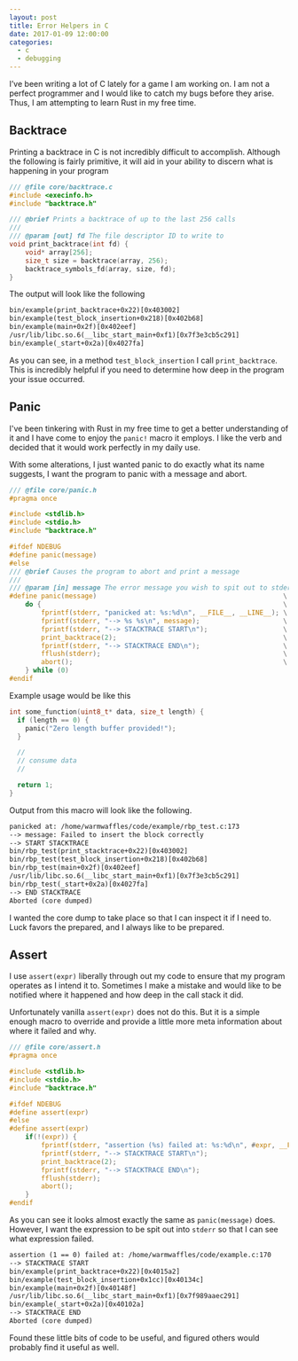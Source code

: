 ```yaml
---
layout: post
title: Error Helpers in C
date: 2017-01-09 12:00:00
categories:
  - c
  - debugging
---
```


I’ve been writing a lot of C lately for a game I am working on. I am not a
perfect programmer and I would like to catch my bugs before they arise. Thus, I
am attempting to learn Rust in my free time.

## Backtrace

Printing a backtrace in C is not incredibly difficult to accomplish. Although
the following is fairly primitive, it will aid in your ability to discern what
is happening in your program

```c
/// @file core/backtrace.c
#include <execinfo.h>
#include "backtrace.h"

/// @brief Prints a backtrace of up to the last 256 calls
///
/// @param [out] fd The file descriptor ID to write to
void print_backtrace(int fd) {
    void* array[256];
    size_t size = backtrace(array, 256);
    backtrace_symbols_fd(array, size, fd);
}
```

The output will look like the following

```txt
bin/example(print_backtrace+0x22)[0x403002]
bin/example(test_block_insertion+0x218)[0x402b68]
bin/example(main+0x2f)[0x402eef]
/usr/lib/libc.so.6(__libc_start_main+0xf1)[0x7f3e3cb5c291]
bin/example(_start+0x2a)[0x4027fa]
```

As you can see, in a method `test_block_insertion` I call `print_backtrace`.
This is incredibly helpful if you need to determine how deep in the program your
issue occurred.

## Panic

I've been tinkering with Rust in my free time to get a better understanding of
it and I have come to enjoy the `panic!` macro it employs. I like the verb and
decided that it would work perfectly in my daily use.

With some alterations, I just wanted panic to do exactly what its name suggests,
I want the program to panic with a message and abort.

```c
/// @file core/panic.h
#pragma once

#include <stdlib.h>
#include <stdio.h>
#include "backtrace.h"

#ifdef NDEBUG
#define panic(message)
#else
/// @brief Causes the program to abort and print a message
///
/// @param [in] message The error message you wish to spit out to stderr.
#define panic(message)                                               \
    do {                                                             \
        fprintf(stderr, "panicked at: %s:%d\n", __FILE__, __LINE__); \
        fprintf(stderr, "--> %s %s\n", message);                     \
        fprintf(stderr, "--> STACKTRACE START\n");                   \
        print_backtrace(2);                                          \
        fprintf(stderr, "--> STACKTRACE END\n");                     \
        fflush(stderr);                                              \
        abort();                                                     \
    } while (0)
#endif
```

Example usage would be like this

```c
int some_function(uint8_t* data, size_t length) {
  if (length == 0) {
    panic("Zero length buffer provided!");
  }

  //
  // consume data
  //

  return 1;
}
```

Output from this macro will look like the following.

```txt
panicked at: /home/warmwaffles/code/example/rbp_test.c:173
--> message: Failed to insert the block correctly
--> START STACKTRACE
bin/rbp_test(print_stacktrace+0x22)[0x403002]
bin/rbp_test(test_block_insertion+0x218)[0x402b68]
bin/rbp_test(main+0x2f)[0x402eef]
/usr/lib/libc.so.6(__libc_start_main+0xf1)[0x7f3e3cb5c291]
bin/rbp_test(_start+0x2a)[0x4027fa]
--> END STACKTRACE
Aborted (core dumped)
```

I wanted the core dump to take place so that I can inspect it if I need to. Luck
favors the prepared, and I always like to be prepared.

## Assert

I use `assert(expr)` liberally through out my code to ensure that my program
operates as I intend it to. Sometimes I make a mistake and would like to be
notified where it happened and how deep in the call stack it did.

Unfortunately vanilla `assert(expr)` does not do this. But it is a simple enough
macro to override and provide a little more meta information about where it
failed and why.

```c
/// @file core/assert.h
#pragma once

#include <stdlib.h>
#include <stdio.h>
#include "backtrace.h"

#ifdef NDEBUG
#define assert(expr)
#else
#define assert(expr)                                                                     \
    if(!(expr)) {                                                                        \
        fprintf(stderr, "assertion (%s) failed at: %s:%d\n", #expr, __FILE__, __LINE__); \
        fprintf(stderr, "--> STACKTRACE START\n");                                       \
        print_backtrace(2);                                                              \
        fprintf(stderr, "--> STACKTRACE END\n");                                         \
        fflush(stderr);                                                                  \
        abort();                                                                         \
    }
#endif

```

As you can see it looks almost exactly the same as `panic(message)` does.
However, I want the expression to be spit out into `stderr` so that I can see
what expression failed.

```txt
assertion (1 == 0) failed at: /home/warmwaffles/code/example.c:170
--> STACKTRACE START
bin/example(print_backtrace+0x22)[0x4015a2]
bin/example(test_block_insertion+0x1cc)[0x40134c]
bin/example(main+0x2f)[0x40148f]
/usr/lib/libc.so.6(__libc_start_main+0xf1)[0x7f989aaec291]
bin/example(_start+0x2a)[0x40102a]
--> STACKTRACE END
Aborted (core dumped)
```

Found these little bits of code to be useful, and figured others would probably
find it useful as well.
